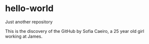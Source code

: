 # hello-world
Just another repository

This is the discovery of the GitHub by Sofia Caeiro, a 25 year old girl working at James.
